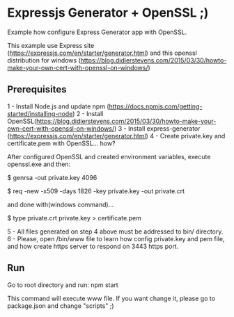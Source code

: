 # Expressjs Generator + OpenSSL ;)

Example how configure Express Generator app with OpenSSL.

This example use Express site (https://expressjs.com/en/starter/generator.html) and this openssl distribution for windows (https://blog.didierstevens.com/2015/03/30/howto-make-your-own-cert-with-openssl-on-windows/)

## Prerequisites

1 - Install Node.js and update npm (https://docs.npmjs.com/getting-started/installing-node)
2 - Install OpenSSL(https://blog.didierstevens.com/2015/03/30/howto-make-your-own-cert-with-openssl-on-windows/)
3 - Install express-generator (https://expressjs.com/en/starter/generator.html)
4 - Create private.key and certificate.pem with OpenSSL... how?

After configured OpenSSL and created environment variables, execute openssl.exe and then:

$ genrsa -out private.key 4096

$ req -new -x509 -days 1826 -key private.key -out private.crt

and done with(windows command)...

$ type private.crt private.key > certificate.pem

5 - All files generated on step 4 above must be addressed to bin/ directory.
6 - Please, open /bin/www file to learn how config private.key and pem file, and how create https server to respond on 3443 https port.

## Run

Go to root directory and run: npm start

This command will execute www file. If you want change it, please go to package.json and change "scripts" ;)